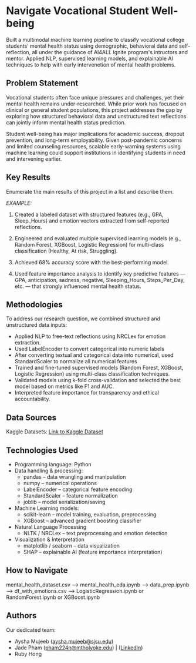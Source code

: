 # Navigate Vocational Student Well-being

Built a multimodal machine learning pipeline to classify vocational college students’ mental health status using demographic, behavioral data and self-reflection, all under the guidance of AI4ALL Ignite program's intructors and mentor. 
Applied NLP, supervised learning models, and explainable AI techniques to help with early intervenetion of mental health problems.

## Problem Statement <!--- do not change this line -->

Vocational students often face unique pressures and challenges, yet their mental health remains under-researched. While prior work has focused on clinical or general student populations, this project addresses the gap by exploring how structured behavioral data and unstructured text reflections can jointly inform mental health status prediction.

Student well-being has major implications for academic success, dropout prevention, and long-term employability. Given post-pandemic concerns and limited counseling resources, scalable early-warning systems using machine learning could support institutions in identifying students in need and intervening earlier.

## Key Results <!--- do not change this line -->

Enumerate the main results of this project in a list and describe them.

*EXAMPLE:*
1. Created a labeled dataset with structured features (e.g., GPA, Sleep_Hours) and emotion vectors extracted from self-reported reflections.

2. Engineered and evaluated multiple supervised learning models (e.g., Random Forest, XGBoost, Logistic Regression) for multi-class classification (Healthy, At risk, Struggling).

3. Achieved 68% accuracy score with the best-performing model.
   
4. Used feature importance analysis to identify key predictive features — GPA, anticipation, sadness, negative, Sleeping_Hours, Steps_Per_Day, etc. — that strongly influenced mental health status.

## Methodologies <!--- do not change this line -->

To address our research question, we combined structured and unstructured data inputs:
- Applied NLP to free-text reflections using NRCLex for emotion extraction.
- Used LabelEncoder to convert categorical into numeric labels
- After converting textual and categorical data into numerical, used StandardScaler to normalize all numerical features
- Trained and fine-tuned supervised models (Random Forest, XGBoost, Logistic Regression) using multi-class classification techniques.
- Validated models using k-fold cross-validation and selected the best model based on metrics like F1 and AUC.
- Interpreted feature importance for transparency and ethical accountability.

## Data Sources <!--- do not change this line -->

Kaggle Datasets: [Link to Kaggle Dataset](https://www.kaggle.com/datasets/ziya07/student-mental-health-and-resilience-dataset)

## Technologies Used <!--- do not change this line -->

- Programming language: Python
- Data handling & processing:
    - pandas – data wrangling and manipulation
    - numpy – numerical operations
    - LabelEncoder – categorical feature encoding
    - StandardScaler – feature normalization
    - joblib – model serialization/saving
- Machine Learning models:
    - scikit-learn – model training, evaluation, preprocessing
    - XGBoost – advanced gradient boosting classifier
- Natural Language Processing
    - NLTK / NRCLex – text preprocessing and emotion detection
- Visualization & Interpretation
    - matplotlib / seaborn – data visualization
    - SHAP – explainable AI (feature importance interpretation)

## How to Navigate <!--- do not change this line -->
mental_health_dataset.csv --> mental_health_eda.ipynb --> data_prep.ipynb --> df_with_emotions.csv 
--> LogisticRegression.ipynb or RandomForest.ipynb or XGBoost.ipynb 

## Authors <!--- do not change this line -->

Our dedicated team: 
- Aysha Mujeeb (aysha.mujeeb@sjsu.edu)
- Jade Pham ([pham224n@mtholyoke.edu](mailto:pham224n@mtholyoke.edu)) | ([LinkedIn](https://www.linkedin.com/in/jade-pham-0689192a5/))
- Ruby Hong
